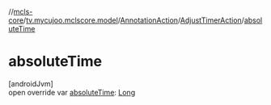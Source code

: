 //[mcls-core](../../../../index.md)/[tv.mycujoo.mclscore.model](../../index.md)/[AnnotationAction](../index.md)/[AdjustTimerAction](index.md)/[absoluteTime](absolute-time.md)

# absoluteTime

[androidJvm]\
open override var [absoluteTime](absolute-time.md): [Long](https://kotlinlang.org/api/latest/jvm/stdlib/kotlin/-long/index.html)
